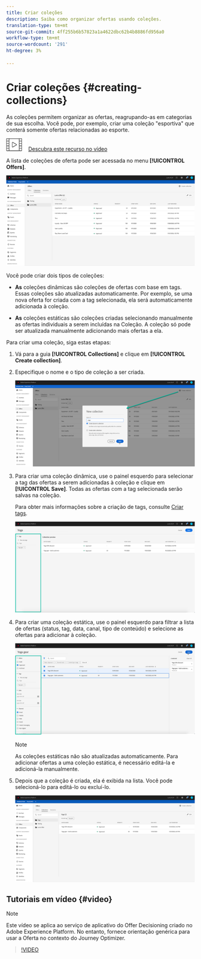 ```yaml
---
title: Criar coleções
description: Saiba como organizar ofertas usando coleções.
translation-type: tm+mt
source-git-commit: 4ff255b6b57823a1a4622dbc62b4b8886fd956a0
workflow-type: tm+mt
source-wordcount: '291'
ht-degree: 3%

---
```


# Criar coleções {#creating-collections}

As coleções permitem organizar as ofertas, reagrupando-as em categorias de sua escolha. Você pode, por exemplo, criar uma coleção &quot;esportiva&quot; que conterá somente ofertas relacionadas ao esporte.

![](../assets/do-not-localize/how-to-video.png) [Descubra este recurso no vídeo](#video)

A lista de coleções de oferta pode ser acessada no menu **[!UICONTROL Offers]**.

![](../assets/collections_list.png)

Você pode criar dois tipos de coleções:

* **As** coleções dinâmicas são coleções de ofertas com base em tags. Essas coleções são atualizadas automaticamente. Por exemplo, se uma nova oferta for criada com a tag selecionada, ela será automaticamente adicionada à coleção.

* **As** coleções estáticas são coleções criadas selecionando manualmente as ofertas individuais a serem incluídas na Coleção. A coleção só pode ser atualizada manualmente adicionando mais ofertas a ela.

Para criar uma coleção, siga estas etapas:

1. Vá para a guia **[!UICONTROL Collections]** e clique em **[!UICONTROL Create collection]**.

1. Especifique o nome e o tipo de coleção a ser criada.

   ![](../assets/collection_create.png)

1. Para criar uma coleção dinâmica, use o painel esquerdo para selecionar a tag das ofertas a serem adicionadas à coleção e clique em **[!UICONTROL Save]**. Todas as ofertas com a tag selecionada serão salvas na coleção.

   Para obter mais informações sobre a criação de tags, consulte [Criar tags](../offer-library/creating-tags.md).

   ![](../assets/dynamic_collection.png)

1. Para criar uma coleção estática, use o painel esquerdo para filtrar a lista de ofertas (status, tag, data, canal, tipo de conteúdo) e selecione as ofertas para adicionar à coleção.

   ![](../assets/static_collection.png)

   >[!NOTE]
   >
   >As coleções estáticas não são atualizadas automaticamente. Para adicionar ofertas a uma coleção estática, é necessário editá-la e adicioná-la manualmente.

1. Depois que a coleção é criada, ela é exibida na lista. Você pode selecioná-lo para editá-lo ou excluí-lo.

   ![](../assets/collection_created.png)

## Tutoriais em vídeo {#video}

>[!NOTE]
>
>Este vídeo se aplica ao serviço de aplicativo do Offer Decisioning criado no Adobe Experience Platform. No entanto, fornece orientação genérica para usar a Oferta no contexto do Journey Optimizer.

>[!VIDEO](https://video.tv.adobe.com/v/329376?quality=12)
